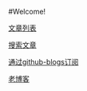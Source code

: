 #Welcome!

[文章列表](https://github.com/yutingzhao1991/blog/issues)

[搜索文章](https://github.com/yutingzhao1991/blog/search?q=&state=open&type=Issues&utf8=%E2%9C%93)

[通过github-blogs订阅](https://github.com/yutingzhao1991/github-blogs)

[老博客](http://i.yutingzhao.com)
